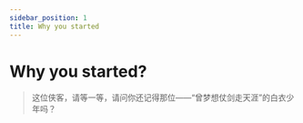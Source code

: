 ```yaml
---
sidebar_position: 1
title: Why you started
---
```


# Why you started?

> 这位侠客，请等一等，请问你还记得那位——“曾梦想仗剑走天涯”的白衣少年吗？
